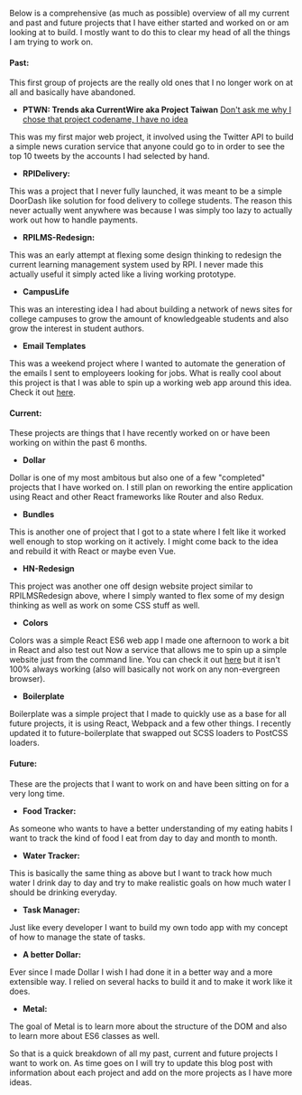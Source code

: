 Below is a comprehensive (as much as possible) overview of all my current and past and future projects that I have either started and worked on or am looking at to build. I mostly want to do this to clear my head of all
the things I am trying to work on.

#### Past:

This first group of projects are the really old ones that I no longer work on at all and basically have abandoned.


* **PTWN: Trends aka CurrentWire aka Project Taiwan**
<ins>Don't ask me why I chose that project codename, I have no idea</ins>

This was my first major web project, it involved using the Twitter API to build a simple news curation service that anyone could go to
in order to see the top 10 tweets by the accounts I had selected by hand.


* **RPIDelivery:**

This was a project that I never fully launched, it was meant to be a simple DoorDash like solution for food delivery to
college students. The reason this never actually went anywhere was because I was simply too lazy to actually work out how to handle payments.


* **RPILMS-Redesign:**

This was an early attempt at flexing some design thinking to redesign the current learning management system used by RPI.
I never made this actually useful it simply acted like a living working prototype.


* **CampusLife**

This was an interesting idea I had about building a network of news sites for college campuses to grow the amount of knowledgeable students
and also grow the interest in student authors.


* **Email Templates**

This was a weekend project where I wanted to automate the generation of the emails I sent to employeers looking for jobs. What is really
cool about this project is that I was able to spin up a working web app around this idea. Check it out <a href="http://goexploring.today/Email-Templates/" data-css-link-article>here</a>.



#### Current:

These projects are things that I have recently worked on or have been working on within the past 6 months.

* **Dollar**

Dollar is one of my most ambitous but also one of a few "completed" projects that I have worked on. I still plan on reworking the entire application
using React and other React frameworks like Router and also Redux.


* **Bundles**

This is another one of project that I got to a state where I felt like it worked well enough to stop working on it actively. I might come back to
the idea and rebuild it with React or maybe even Vue.


* **HN-Redesign**

This project was another one off design website project similar to RPILMSRedesign above, where I simply wanted to flex some of my design thinking
as well as work on some CSS stuff as well.


* **Colors**

Colors was a simple React ES6 web app I made one afternoon to work a bit in React and also test out Now a service that allows me to spin up a simple
website just from the command line. You can check it out <a href="http://goexploring.today/colors/" data-css-link-article>here</a> but it isn't
100% always working (also will basically not work on any non-evergreen browser).


* **Boilerplate**

Boilerplate was a simple project that I made to quickly use as a base for all future projects, it is using React, Webpack and a few other things.
I recently updated it to future-boilerplate that swapped out SCSS loaders to PostCSS loaders.



#### Future:
These are the projects that I want to work on and have been sitting on for a very long time.

* **Food Tracker:**

As someone who wants to have a better understanding of my eating habits I want to track the kind of food I eat from day to day and month to month.


* **Water Tracker:**

This is basically the same thing as above but I want to track how much water I drink day to day and try to make realistic goals on how much water
I should be drinking everyday.


* **Task Manager:**

Just like every developer I want to build my own todo app with my concept of how to manage the state of tasks.


* **A better Dollar:**

Ever since I made Dollar I wish I had done it in a better way and a more extensible way. I relied on several hacks to build it and to make
it work like it does.


* **Metal:**

The goal of Metal is to learn more about the structure of the DOM and also to learn more about ES6 classes as well.



So that is a quick breakdown of all my past, current and future projects I want to work on. As time goes on I will try to update this
blog post with information about each project and add on the more projects as I have more ideas.
